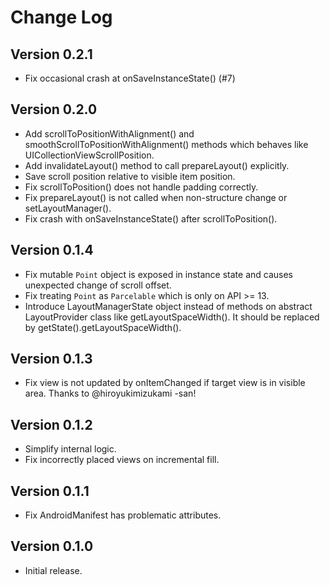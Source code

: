Change Log
==========

Version 0.2.1
----------------------------

- Fix occasional crash at onSaveInstanceState() (#7)

Version 0.2.0
----------------------------

- Add scrollToPositionWithAlignment() and smoothScrollToPositionWithAlignment() methods which behaves like UICollectionViewScrollPosition.
- Add invalidateLayout() method to call prepareLayout() explicitly.
- Save scroll position relative to visible item position.
- Fix scrollToPosition() does not handle padding correctly.
- Fix prepareLayout() is not called when non-structure change or setLayoutManager().
- Fix crash with onSaveInstanceState() after scrollToPosition().

Version 0.1.4
----------------------------

- Fix mutable `Point` object is exposed in instance state and causes unexpected change of scroll offset.
- Fix treating `Point` as `Parcelable` which is only on API >= 13.
- Introduce LayoutManagerState object instead of methods on abstract LayoutProvider class like getLayoutSpaceWidth().
  It should be replaced by getState().getLayoutSpaceWidth().


Version 0.1.3
----------------------------

- Fix view is not updated by onItemChanged if target view is in visible area.
  Thanks to @hiroyukimizukami -san!

Version 0.1.2
----------------------------

- Simplify internal logic.
- Fix incorrectly placed views on incremental fill.

Version 0.1.1
----------------------------

- Fix AndroidManifest has problematic attributes.

Version 0.1.0
----------------------------

- Initial release.
